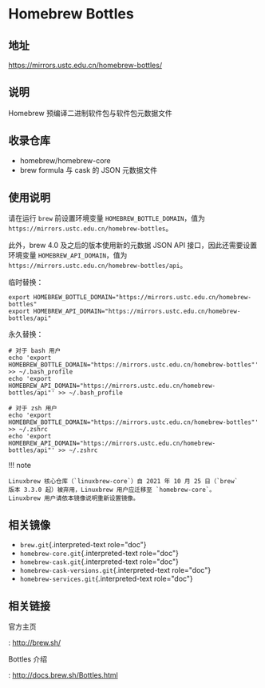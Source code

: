# Homebrew Bottles

## 地址

<https://mirrors.ustc.edu.cn/homebrew-bottles/>

## 说明

Homebrew 预编译二进制软件包与软件包元数据文件

## 收录仓库

-   homebrew/homebrew-core
-   brew formula 与 cask 的 JSON 元数据文件

## 使用说明

请在运行 `brew` 前设置环境变量 `HOMEBREW_BOTTLE_DOMAIN`，值为
`https://mirrors.ustc.edu.cn/homebrew-bottles`。

此外，brew 4.0 及之后的版本使用新的元数据 JSON API
接口，因此还需要设置环境变量 `HOMEBREW_API_DOMAIN`，值为
`https://mirrors.ustc.edu.cn/homebrew-bottles/api`。

临时替换：

    export HOMEBREW_BOTTLE_DOMAIN="https://mirrors.ustc.edu.cn/homebrew-bottles"
    export HOMEBREW_API_DOMAIN="https://mirrors.ustc.edu.cn/homebrew-bottles/api"

永久替换：

    # 对于 bash 用户
    echo 'export HOMEBREW_BOTTLE_DOMAIN="https://mirrors.ustc.edu.cn/homebrew-bottles"' >> ~/.bash_profile
    echo 'export HOMEBREW_API_DOMAIN="https://mirrors.ustc.edu.cn/homebrew-bottles/api"' >> ~/.bash_profile

    # 对于 zsh 用户
    echo 'export HOMEBREW_BOTTLE_DOMAIN="https://mirrors.ustc.edu.cn/homebrew-bottles"' >> ~/.zshrc
    echo 'export HOMEBREW_API_DOMAIN="https://mirrors.ustc.edu.cn/homebrew-bottles/api"' >> ~/.zshrc

!!! note

    Linuxbrew 核心仓库（`linuxbrew-core`）自 2021 年 10 月 25 日（`brew`
    版本 3.3.0 起）被弃用，Linuxbrew 用户应迁移至 `homebrew-core`。
    Linuxbrew 用户请依本镜像说明重新设置镜像。

## 相关镜像

-   `brew.git`{.interpreted-text role="doc"}
-   `homebrew-core.git`{.interpreted-text role="doc"}
-   `homebrew-cask.git`{.interpreted-text role="doc"}
-   `homebrew-cask-versions.git`{.interpreted-text role="doc"}
-   `homebrew-services.git`{.interpreted-text role="doc"}

## 相关链接

官方主页

:   <http://brew.sh/>

Bottles 介绍

:   <http://docs.brew.sh/Bottles.html>
